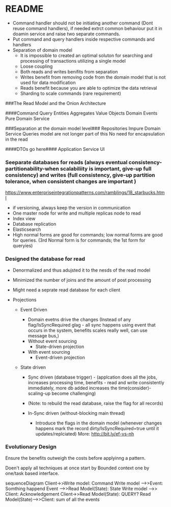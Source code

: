 README
======

- Command handler should not be initiating another command (Dont reuse command handlers), if needed extrct common behaviour put it in doamin service and raise two separate commands.
- Put command and query handlers inside respective commands and handlers
- Separation of domain model
	- It is impossible to created an optimal soluton for searching and processing of transactions utilizing a single model
	- Loose coupling
	- Both reads and writes benifits from separation
	- Writes benefit from removing code from the domain model that is not used for data modification
	- Reads benefit because you are able to optimize the data retrieval 
	- Sharding to scale commands (rare requirement)	

###The Read Model and the Onion Architecture

####Command 	 Query
Entities
Aggregates
Value Objects
Domain Events
Pure Domain Service

###Separation at the domain model level###
Repositories
Impure Domain Service
Queries model are not longer part of this
No need for encapsulation in the read

####DTOs go here####
Application Service
UI


### Seeparate databases for reads (always eventual consistency-partitionability-when scalabiliity is important, give-up full consistency) and writes (full consistency, give-up partition tolerance, when consistent changes are important	)

https://www.enterpriseintegrationpatterns.com/ramblings/18_starbucks.html

 -  if versioning, always keep the version in communication
-	One master node for write and multiple replicas node to read
- 	Index view 
-	Database replication
-	Elasticsearch
- 	High normal forms are good for commands; low normal forms are good for queries. (3rd Normal form is for commands; the 1st form for queryies)

### Designed the database for read 

- Denormalized and thus adujsted it to the nesds of the read model
- Minimized the number of joins and the amount of post processing
- Might need a seprate read database for each client

- Projections
	-	Event Driven 
		- Domain evetns drive the changes
			(Instead of any flag/IsSyncRequired glag - all sync happens using event that occurs in the system, benefits scales really well, can use message bus,)
		- Without event sourcing
			- State-driven projection
		- With event sourcing
			- Event-driven projection


	-	State driven
		-	Sync driven (database trigger) - (applcation does all the jobs, increases processing time, benefits - read and write consistently immediately, more db added increases the time(consider)- scaling-up become challenging)

		- 	(Note: to rebuild the read database, raise the flag for all records)
		-	In-Sync driven (without-blocking main thread)
			- Introduce the flags in the domain model (whenever changes happens mark the record dirty/IsSyncRequired=true until it updates/replciated)
			More: http://bit.ly/ef-vs-nh

###	Evolutionary Design

Ensure the benefits outweigh the costs before applyinng a pattern.

Doen't apply all techniques at once start by Bounded context one by one/task based interface.

<!-- <Sequence> -->
sequenceDiagram
Client->>Write model: Command
Write model -->>Event: Somthing happend
Event -->>Read Model(State): State
Write model -->> Client: Acknowledgement
Client->>Read Model(State): QUERY?
Read Model(State)-->>Client: sum of all the events
<!-- </Sequence> -->



